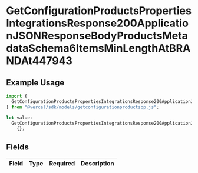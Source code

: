 # GetConfigurationProductsPropertiesIntegrationsResponse200ApplicationJSONResponseBodyProductsMetadataSchema6ItemsMinLengthAtBRANDAt447943

## Example Usage

```typescript
import {
  GetConfigurationProductsPropertiesIntegrationsResponse200ApplicationJSONResponseBodyProductsMetadataSchema6ItemsMinLengthAtBRANDAt447943,
} from "@vercel/sdk/models/getconfigurationproductsop.js";

let value:
  GetConfigurationProductsPropertiesIntegrationsResponse200ApplicationJSONResponseBodyProductsMetadataSchema6ItemsMinLengthAtBRANDAt447943 =
    {};
```

## Fields

| Field       | Type        | Required    | Description |
| ----------- | ----------- | ----------- | ----------- |